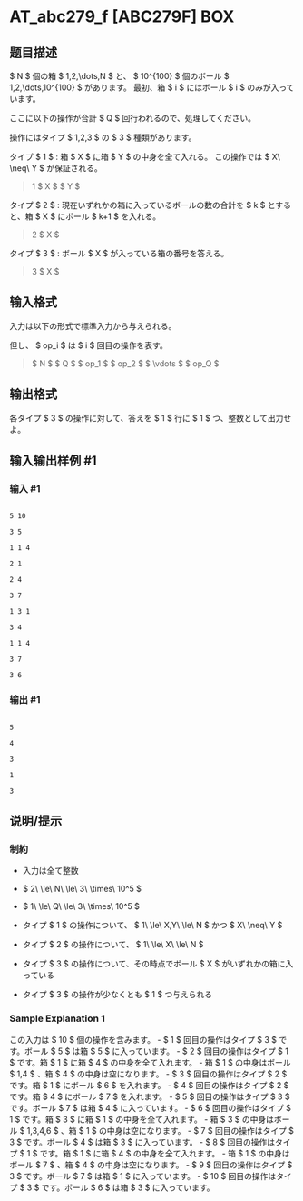 # AT_abc279_f [ABC279F] BOX

## 题目描述

[problemUrl]: https://atcoder.jp/contests/abc279/tasks/abc279_f

$ N $ 個の箱 $ 1,2,\dots,N $ と、 $ 10^{100} $ 個のボール $ 1,2,\dots,10^{100} $ があります。 最初、箱 $ i $ にはボール $ i $ のみが入っています。

ここに以下の操作が合計 $ Q $ 回行われるので、処理してください。

操作にはタイプ $ 1,2,3 $ の $ 3 $ 種類があります。

タイプ $ 1 $ : 箱 $ X $ に箱 $ Y $ の中身を全て入れる。 この操作では $ X\ \neq\ Y $ が保証される。

> 1 $ X $ $ Y $

タイプ $ 2 $ : 現在いずれかの箱に入っているボールの数の合計を $ k $ とすると、箱 $ X $ にボール $ k+1 $ を入れる。

> 2 $ X $

タイプ $ 3 $ : ボール $ X $ が入っている箱の番号を答える。

> 3 $ X $

## 输入格式

入力は以下の形式で標準入力から与えられる。  
但し、 $ op_i $ は $ i $ 回目の操作を表す。

> $ N $ $ Q $ $ op_1 $ $ op_2 $ $ \vdots $ $ op_Q $

## 输出格式

各タイプ $ 3 $ の操作に対して、答えを $ 1 $ 行に $ 1 $ つ、整数として出力せよ。

## 输入输出样例 #1

### 输入 #1

```
5 10
3 5
1 1 4
2 1
2 4
3 7
1 3 1
3 4
1 1 4
3 7
3 6
```

### 输出 #1

```
5
4
3
1
3
```

## 说明/提示

### 制約

- 入力は全て整数
- $ 2\ \le\ N\ \le\ 3\ \times\ 10^5 $
- $ 1\ \le\ Q\ \le\ 3\ \times\ 10^5 $
- タイプ $ 1 $ の操作について、 $ 1\ \le\ X,Y\ \le\ N $ かつ $ X\ \neq\ Y $
- タイプ $ 2 $ の操作について、 $ 1\ \le\ X\ \le\ N $
- タイプ $ 3 $ の操作について、その時点でボール $ X $ がいずれかの箱に入っている
- タイプ $ 3 $ の操作が少なくとも $ 1 $ つ与えられる

### Sample Explanation 1

この入力は $ 10 $ 個の操作を含みます。 - $ 1 $ 回目の操作はタイプ $ 3 $ です。ボール $ 5 $ は箱 $ 5 $ に入っています。 - $ 2 $ 回目の操作はタイプ $ 1 $ です。箱 $ 1 $ に箱 $ 4 $ の中身を全て入れます。 - 箱 $ 1 $ の中身はボール $ 1,4 $ 、箱 $ 4 $ の中身は空になります。 - $ 3 $ 回目の操作はタイプ $ 2 $ です。箱 $ 1 $ にボール $ 6 $ を入れます。 - $ 4 $ 回目の操作はタイプ $ 2 $ です。箱 $ 4 $ にボール $ 7 $ を入れます。 - $ 5 $ 回目の操作はタイプ $ 3 $ です。ボール $ 7 $ は箱 $ 4 $ に入っています。 - $ 6 $ 回目の操作はタイプ $ 1 $ です。箱 $ 3 $ に箱 $ 1 $ の中身を全て入れます。 - 箱 $ 3 $ の中身はボール $ 1,3,4,6 $ 、箱 $ 1 $ の中身は空になります。 - $ 7 $ 回目の操作はタイプ $ 3 $ です。ボール $ 4 $ は箱 $ 3 $ に入っています。 - $ 8 $ 回目の操作はタイプ $ 1 $ です。箱 $ 1 $ に箱 $ 4 $ の中身を全て入れます。 - 箱 $ 1 $ の中身はボール $ 7 $ 、箱 $ 4 $ の中身は空になります。 - $ 9 $ 回目の操作はタイプ $ 3 $ です。ボール $ 7 $ は箱 $ 1 $ に入っています。 - $ 10 $ 回目の操作はタイプ $ 3 $ です。ボール $ 6 $ は箱 $ 3 $ に入っています。